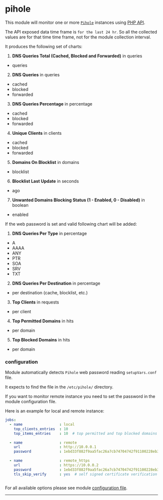# pihole

This module will monitor one or more [`Pihole`](https://pi-hole.net/) instances using [PHP API](https://github.com/pi-hole/AdminLTE).

The API exposed data time frame is `for the last 24 hr`.
So all the collected values are for that time time frame, not for the module collection interval. 

It produces the following set of charts:

1. **DNS Queries Total (Cached, Blocked and Forwarded)** in queries
  * queries

2. **DNS Queries** in queries
  * cached
  * blocked
  * forwarded
  
3. **DNS Queries Percentage** in percentage
  * cached
  * blocked
  * forwarded
  
4. **Unique Clients** in clients
  * cached
  * blocked
  * forwarded
  
5. **Domains On Blocklist** in domains
  * blocklist
  
6. **Blocklist Last Update** in seconds
  * ago
  
7. **Unwanted Domains Blocking Status (1 - Enabled, 0 - Disabled)** in boolean
  * enabled
  
If the web password is set and valid following chart will be added:

1. **DNS Queries Per Type** in percentage
  * A
  * AAAA
  * ANY
  * PTR
  * SOA
  * SRV
  * TXT
  
2. **DNS Queries Per Destination** in percentage
  * per destination (cache, blocklist, etc.)
  
3. **Top Clients** in requests
  * per client
  
4. **Top Permitted Domains** in hits
  * per domain
  
5. **Top Blocked Domains** in hits
  * per domain


### configuration

Module automatically detects `Pihole` web password reading `setupVars.conf` file.

It expects to find the file in the `/etc/pihole/` directory.

If you want to monitor remote instance you need to set the password in the module configuration file. 

Here is an example for local and remote instance:

```yaml
jobs:
  - name                 : local
    top_clients_entries  : 10
    top_items_entries    : 10  # top permitted and top blocked domains charts
    
  - name                 : remote
    url                  : http://10.0.0.1
    password             : 1ebd33f882f9aa5fac26a7cb74704742f91100228eb322e41b7bd6e6aeb8f74b
    
  - name                 : remote_https
    url                  : https://10.0.0.2
    password             : 1ebd33f882f9aa5fac26a7cb74704742f91100228eb322e41b7bd6e6aeb8f74b
    tls_skip_verify      : yes  # self signed certificate verification skip
    
```

For all available options please see module [configuration file](https://github.com/netdata/go.d.plugin/blob/master/config/go.d/pihole.conf).

---
